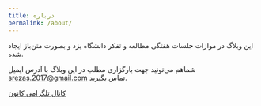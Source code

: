 ```yaml
---
title: درباره
permalink: /about/
---
```


این وبلاگ در موازات جلسات هفتگی مطالعه و تفکر دانشگاه یزد و بصورت متن‌باز ایجاد شده.

شماهم می‌تونید جهت بارگزاری مطلب در این وبلاگ با آدرس ایمیل [srezas.2017@gmail.com](mailto:srezas.2017+tb@gmail.com) تماس بگیرید.

[کانال تلگرامی کانون](https://t.me/tafakor_yazduni)
